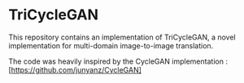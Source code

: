 # TriCycleGAN
This repository contains an implementation of TriCycleGAN, a novel implementation for multi-domain image-to-image translation.

The code was heavily inspired by the CycleGAN implementation : [https://github.com/junyanz/CycleGAN]